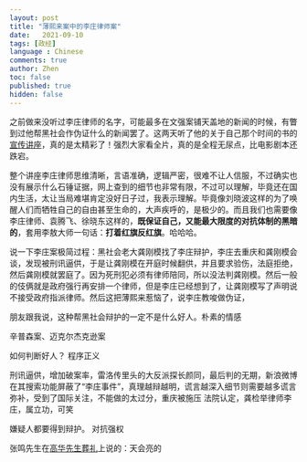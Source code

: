 ```yaml
---
layout: post
title: "薄熙来案中的李庄律师案"
date:   2021-09-10
tags: [政经]
language : Chinese
comments: true
author: Zhen
toc: false
published: true
hidden: false
---
```

之前做来没听过李庄律师的名字，可能最多在文强案铺天盖地的新闻的时候，有瞥到过他帮黑社会作伪证什么的新闻罢了。这两天听了他的关于自己那个时间的书的[宣传讲座](https://youtu.be/NPz98dytX-0)，真的是太精彩了！强烈大家看全片，真的是全程无尿点，比电影剧本还跌宕。

整个讲座李庄律师思维清晰，言语准确，逻辑严密，很难不让人信服，不过确实也没有展示什么石锤证据，网上查到的细节也非常有限，不过可以理解，毕竟还在国内生活，太让当局难堪肯定没好日子过，我表示理解。毕竟像刘晓波这样的为了唤醒人们而牺牲自己的自由甚至生命的，大声疾呼的，是极少的。而且我们也需要像李庄律师、袁腾飞、徐晓东这样的，**既保证自己，又能最大限度的对抗体制的黑暗的**，套用李敖大师一句话：**打着红旗反红旗**。哈哈哈。

说一下李庄案极简过程：黑社会老大龚刚模找了李庄辩护，李庄去重庆和龚刚模会谈，发现被刑讯逼供，于是让龚刚模在开庭时候翻供，并且要求验伤，法庭拒绝，然后龚刚模就罢庭了。因为死刑犯必须有律师陪同，所以没法判龚刚模。然后一般的伎俩就是政府强行再安排一个律师，但是李庄已经想到了，让龚刚模写了声明说不接受政府指派律师。然后这把薄熙来惹恼了，说李庄教唆做伪证，

朋友跟我说，这种帮黑社会辩护的一定不是什么好人。朴素的情感

辛普森案、迈克尔杰克逊案

如何判断好人？
程序正义

刑讯逼供，增加破案率，雷洛传里头的大反派探长颜同，最后判的无期，新浪微博在其搜索功能屏蔽了“李庄事件”，真理越辩越明，谎言越深入细节则需要越多谎言弥补，受到了国际关注，不能做的太过分，重庆被施压
法院认定，龚检举律师李庄，属立功，可笑

嫌疑人都要得到辩护。
对抗强权

张鸣先生在[高华先生葬礼](https://youtu.be/ojMmROyYC0E)上说的：天会亮的
<!--stackedit_data:
eyJoaXN0b3J5IjpbLTc0MTExNTAzMCw0MTUyNzIxODMsLTI2MT
A2OTM0MCwtMTIyNzcwOTU4NSwzNDYzOTIyNDEsLTY2NTA1NDY3
MiwtMTc0OTM5OTc5NywzMjExMTc0MTNdfQ==
-->